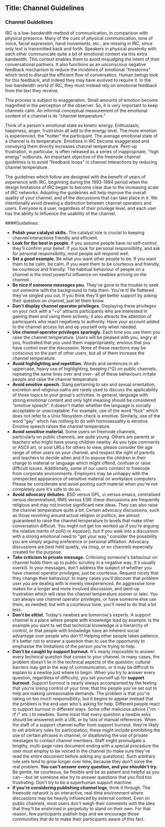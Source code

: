 Title: Channel Guidelines
---
### Channel Guidelines
IRC is a low-bandwidth method of communication, in comparison with physical presence. Many of the cues of physical communication, tone of voice, facial expression, hand movements, etc., are missing in IRC, since only text is transmitted back and forth.
Speakers in physical proximity with each other communicate quite a bit of emotional context via this extra bandwidth. This context enables them to avoid misjudging the intent of their conversational partners. It also functions as an unconscious negative feedback mechanism to reduce the incidence of emotional "firestorms" which tend to disrupt the efficient flow of conversation. Human beings look for this feedback, and indeed they may have evolved to require it. In the low-bandwidth world of IRC, they must instead rely on emotional feedback from the text they receive.

This process is subject to exaggeration. Small amounts of emotion become magnified in the perception of the observer. So, it is very important to keep channels calm. An informal conceptual measurement of the emotional content of a channel is its "channel temperature."

Think of a person's emotional state as kinetic energy. Enthusiasm, happiness, anger, frustration all add to the energy level. The more emotion is experienced, the "hotter" the participant. The average emotional state of a channel is its temperature. Emotions in IRC become exaggerated and conveying them directly increases channel temperature. Pent-up frustration, in particular, is often released as a series of inappropriate, "high energy" outbursts. An important objective of the freenode channel guidelines is to avoid "feedback loops" in channel interactions by reducing channel temperature.

The guidelines which follow are designed with the benefit of years of experience with IRC, beginning during the 1993-1994 period when the design limitations of IRC began to become clear due to the increasing scale of IRC networks. Adopting the guidelines will help improve the overall quality of your channel, and of the discussions that can take place in it.
We intentionally avoid drawing a distinction between channel operators and users. Everyone is a user, regardless of their privilege level, and each user has the ability to influence the usability of the channel.

####Guidelines:
-  **Polish your catalyst skills.** The catalyst role is crucial to keeping channel interactions friendly and efficient.
-  **Look for the best in people.** If you assume people have no self-control, they'll confirm your belief. If you look for personal responsibility, and ask for personal responsibility, most people will respond well.
-  **Set a good example.** Be what you want other people to be. If you want them to be calm, be calm. If you want them to be courteous and friendly, be courteous and friendly. The habitual behaviour of people on a channel is the most powerful influence on newbies arriving on the channel.
-  **Be nice if someone messages you.** They've gone to the trouble to seek out someone with the background to help them. You're it! Be flattered they've singled you out. If you think they'll get better support by asking their question on channel, just let them know.
-  **Don't display channel operator privileges.** Displaying these privileges on your nick with a "+o" attracts participants who are interested in gaining them and using them actively; it also attracts the attention of participants who react negatively to authority. Have your account added to the channel access list and op yourself only when needed.
-  **Use channel operator privileges sparingly.** Each time you use them you raise the channel temperature. Users will be pleased with you, angry at you, frustrated that you used them inappropriately, envious that you have control over the discussion. None of these reactions may be conscious on the part of other users, but all of them increase the channel temperature.
-  **Avoid highlighting and repetition.** Words and sentences in all-uppercase, heavy use of highlighting, beeping (^G) on public channels, repeating the same lines over and over--all of these behaviours irritate people and raise the channel temperature.
-  **Avoid emotive speech.** Slang pertaining to sex and sexual orientation, excretion and religious oaths are rarely used to discuss the applicability of those topics to your group's activities. In general, language with strong emotional content and only light meaning should be considered "emotive speech". It doesn't matter whether the language is socially acceptable or unacceptable. For example, use of the word "fsck" which does not refer to a Unix filesystem check is emotive. Similarly, use of the word "gay" which has nothing to do with homosexuality is emotive. Emotive speech raises the channel temperature.
-  **Avoid sensitive material.** Some users on freenode channels, particularly on public channels, are quite young. Others are parents or teachers who might have young children nearby. As you type comments or ASCII art, or post URLs for others to view, please consider the age range of other users on your channel, and respect the right of parents and teachers to decide when and if to expose the children in their charge to material or language which might offend, confuse or raise difficult issues.
  Additionally, some of our users connect to freenode from corporate environments. Employers may be unhappy with the unexpected appearance of sensitive material on workplace computers. Please be considerate and avoid posting such material when you're not completely sure it's safe to do so.
-  **Avoid advocacy debates.** BSD versus GPL, vi versus emacs, centralised versus decentralised, RMS versus ESR: these discussions are frequently religious and may not involve significant new ideas. They can also raise the channel temperature quite a bit. Certain advocacy discussions, such as those revolving around actual religion or politics, are almost guaranteed to raise the channel temperature to levels that make other conversation difficult.
  You might not get too worked up if you're arguing the relative merits of poll() or kqueue(), but if you walk into a discussion with a strong emotional need to "get your way," consider the possibility you are simply arguing preference or personal affiliation. Advocacy discussions are best held quietly, via /msg, or on channels especially created for the purpose.
-  **Take criticism to private message.** Criticising someone's behaviour on channel holds them up to public scrutiny in a negative way. It's usually overkill. In your messages, don't address the subject of whether you have channel operator privileges; just be courteous. Request nicely that they change their behaviour. In many cases you'll discover that problem user you are dealing with is merely inexperienced. An aggressive tone makes for a longer and more involved discussion, and pent-up frustration which will raise the channel temperature sooner or later. You can always use channel operator privileges, or have someone else use them, as needed; but with a courteous tone, you'll need to do that a lot less.
-  **Don't be elitist.** Today's newbies are tomorrow's experts. A support channel is a place where people with knowledge lead by example. Is the example you want to set that technical knowledge is a hierarchy of control, or that people with knowledge have an inherent social advantage over people who don't? Helping other people takes patience. It's better not to answer a question than to use the opportunity to emphasise the limitations of the person you're trying to help.
-  **Don't be caught by support burnout.** It's nearly impossible to answer every technical question that comes to your channel. In many cases, the problem doesn't lie in the technical aspects of the question; cultural barriers may get in the way of communication, or it may be difficult to explain to a newbie just where to begin. When you try to answer every question, regardless of difficulty, you set yourself up for **support burnout**.
   Support burnout is nearly always accompanied by the feeling that you're losing control of your time, that the people you've set out to help are making unreasonable demands. The problem is that you're taking on too much responsibility; but it begins to appear instead that the problem is the end user who's asking for help.
   Different people react to support burnout in different ways. Some offer malicious advice ("rm -rf /" etc.) to newbies. Some insist that every question a newbie asks should be answered with a URL or by lists of manual references.
   When the staff of a support channel suffer from support burnout, they're likely to set arbitrary rules for participation; these might include prohibiting the use of certain phrases in channel, or disallowing the use of private messages to contact channel members. Staff might promulgate a lengthy, multi-page rules document ending with a special procedure the user must employ to be voiced in the channel (to make sure they've read the entire document before asking any questions).
   Such arbitrary rule sets tend to grow longer over time, because they don't solve the real problem. **You can't answer every question, and you shouldn't try.** Be gentle, be courteous, be flexible and be as patient and helpful as you can---but let someone else try to answer questions that you find too frustrating. Don't try to be a superhuman support machine.
-  **If you're considering publishing channel logs**, think it through. The freenode network is an interactive, real-time environment where discussions may be heavily influenced by external context. Even on public channels, most users don't weigh their comments with the idea that they'll be enshrined in perpetuity to stand on their own. For that reason, few participants publish logs and we encourage those communities that do to make their participants aware of this fact.
